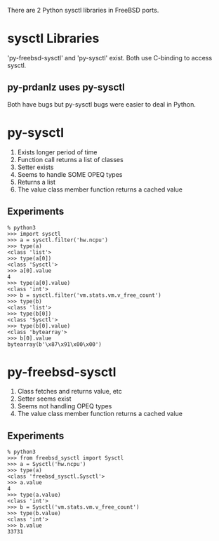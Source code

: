 There are 2 Python sysctl libraries in FreeBSD ports.

# sysctl Libraries

'py-freebsd-sysctl' and 'py-sysctl' exist.
Both use C-binding to access sysctl.

## py-prdanlz uses py-sysctl

Both have bugs but py-sysctl bugs were easier to deal in Python.

# py-sysctl

1. Exists longer period of time
1. Function call returns a list of classes
1. Setter exists
1. Seems to handle SOME OPEQ types
1. Returns a list
1. The value class member function returns a cached value

## Experiments

```
% python3
>>> import sysctl
>>> a = sysctl.filter('hw.ncpu')
>>> type(a)
<class 'list'>
>>> type(a[0])
<class 'Sysctl'>
>>> a[0].value
4
>>> type(a[0].value)
<class 'int'>
>>> b = sysctl.filter('vm.stats.vm.v_free_count')
>>> type(b)
<class 'list'>
>>> type(b[0])
<class 'Sysctl'>
>>> type(b[0].value)
<class 'bytearray'>
>>> b[0].value
bytearray(b'\x87\x91\x00\x00')
```

# py-freebsd-sysctl 

1. Class fetches and returns value, etc
1. Setter seems exist
1. Seems not handling OPEQ types
1. The value class member function returns a cached value

## Experiments


```
% python3
>>> from freebsd_sysctl import Sysctl
>>> a = Sysctl('hw.ncpu')
>>> type(a)
<class 'freebsd_sysctl.Sysctl'>
>>> a.value
4
>>> type(a.value)
<class 'int'>
>>> b = Sysctl('vm.stats.vm.v_free_count')
>>> type(b.value)
<class 'int'>
>>> b.value
33731

```
